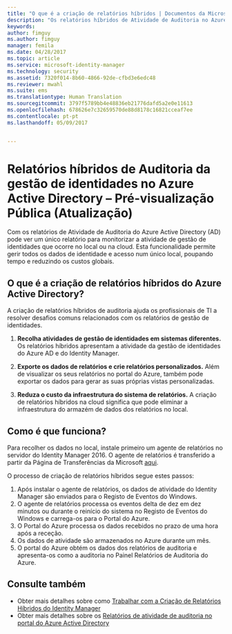 ```yaml
---
title: "O que é a criação de relatórios híbridos | Documentos da Microsoft"
description: "Os relatórios híbridos de Atividade de Auditoria no Azure Active Directory permitem-lhe ver eventos auditados na cloud e no local."
keywords: 
author: fimguy
ms.author: fimguy
manager: femila
ms.date: 04/28/2017
ms.topic: article
ms.service: microsoft-identity-manager
ms.technology: security
ms.assetid: 7320f014-8b60-4866-92de-cfbd3e6edc48
ms.reviewer: mwahl
ms.suite: ems
ms.translationtype: Human Translation
ms.sourcegitcommit: 3797f5789bb4e48836eb21776dafd5a2e0e11613
ms.openlocfilehash: 678626e7c32659570de88d8178c16821cceaf7ee
ms.contentlocale: pt-pt
ms.lasthandoff: 05/09/2017


---
```


# <a name="hybrid-identity-management-audit-reports-in-azure-active-directory---public-previewrefresh"></a>Relatórios híbridos de Auditoria da gestão de identidades no Azure Active Directory – Pré-visualização Pública (Atualização)
Com os relatórios de Atividade de Auditoria do Azure Active Directory (AD) pode ver um único relatório para monitorizar a atividade de gestão de identidades que ocorre no local ou na cloud. Esta funcionalidade permite gerir todos os dados de identidade e acesso num único local, poupando tempo e reduzindo os custos globais.

## <a name="what-is-azure-active-directory-hybrid-reporting"></a>O que é a criação de relatórios híbridos do Azure Active Directory?
A criação de relatórios híbridos de auditoria ajuda os profissionais de TI a resolver desafios comuns relacionados com os relatórios de gestão de identidades.

1. **Recolha atividades de gestão de identidades em sistemas diferentes.** Os relatórios híbridos apresentam a atividade da gestão de identidades do Azure AD e do Identity Manager.

2. **Exporte os dados de relatórios e crie relatórios personalizados.** Além de visualizar os seus relatórios no portal do Azure, também pode exportar os dados para gerar as suas próprias vistas personalizadas.

3. **Reduza o custo da infraestrutura do sistema de relatórios.** A criação de relatórios híbridos na cloud significa que pode eliminar a infraestrutura do armazém de dados dos relatórios no local.

## <a name="how-does-it-work"></a>Como é que funciona?

Para recolher os dados no local, instale primeiro um agente de relatórios no servidor do Identity Manager 2016. O agente de relatórios é transferido a partir da Página de Transferências da Microsoft [aqui](https://www.microsoft.com/en-us/download/details.aspx?id=55112).

O processo de criação de relatórios híbridos segue estes passos:
1. Após instalar o agente de relatórios, os dados de atividade do Identity Manager são enviados para o Registo de Eventos do Windows.
2. O agente de relatórios processa os eventos delta de dez em dez minutos ou durante o reinício do sistema no Registo de Eventos do Windows e carrega-os para o Portal do Azure.
3. O Portal do Azure processa os dados recebidos no prazo de uma hora após a receção.
4. Os dados de atividade são armazenados no Azure durante um mês.
5. O portal do Azure obtém os dados dos relatórios de auditoria e apresenta-os como a auditoria no Painel Relatórios de Auditoria do Azure.

## <a name="see-also"></a>Consulte também
- Obter mais detalhes sobre como [Trabalhar com a Criação de Relatórios Híbridos do Identity Manager](working-with-identity-manager-hybrid-reporting.md)
- Obter mais detalhes sobre os [Relatórios de atividade de auditoria no portal do Azure Active Directory](https://docs.microsoft.com/en-us/azure/active-directory/active-directory-reporting-activity-audit-logs)
